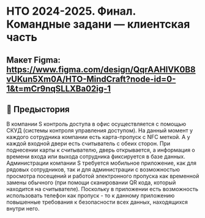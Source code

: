 # НТО 2024-2025. Финал. Командные задани — клиентская часть
## Макет Figma: https://www.figma.com/design/QqrAAHlVK0B8vUKun5Xm0A/HTO-MindCraft?node-id=0-1&t=mCr9nqSLLXBa02ig-1
## 📖 Предыстория
В компании S контроль доступа в офис осуществляется с помощью СКУД (системы контроля управления доступом). На данный момент у каждого сотрудника компании есть карта-пропуск с NFC меткой. А у каждой входной двери есть считыватель с обеих сторон. При поднесении карты к считывателю, дверь открывается, а информация о времени входа или выхода сотрудника фиксируется в базе данных. 
Администрации компании S требуется мобильное приложение, как для рядовых сотрудников, так и для администрации с возможностью просмотра посещений и работой электронного пропуска как временной замены обычного (при помощи сканировании QR кода, который находится на считывателе). Поскольку в приложении есть возможность использовать телефон как пропуск - то к данному приложению повышенные требования к безопасности всех данных, находящихся внутри него.



